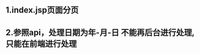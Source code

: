 1.index.jsp页面分页
---------------

2.参照api，处理日期为年-月-日 不能再后台进行处理,只能在前端进行处理
----------------------------------------